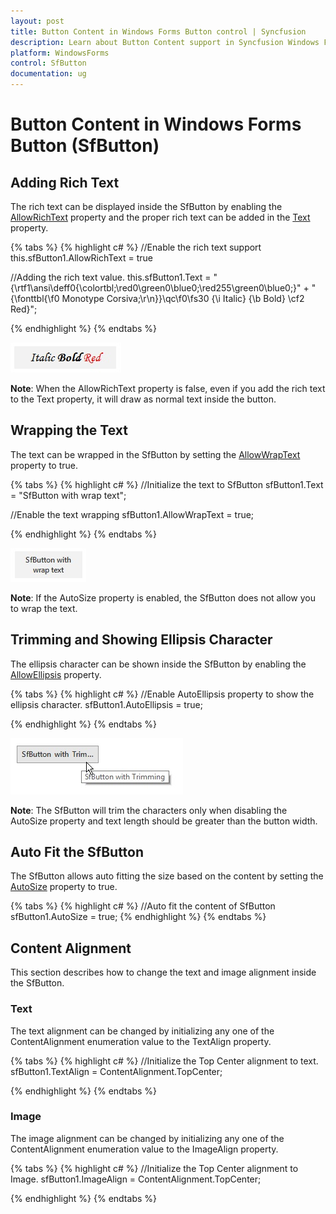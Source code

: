 ```yaml
---
layout: post
title: Button Content in Windows Forms Button control | Syncfusion
description: Learn about Button Content support in Syncfusion Windows Forms Button (SfButton) control and more details.
platform: WindowsForms
control: SfButton
documentation: ug
---
```


# Button Content in Windows Forms Button (SfButton)

## Adding Rich Text

The rich text can be displayed inside the SfButton by enabling the [AllowRichText](https://help.syncfusion.com/cr/windowsforms/Syncfusion.WinForms.Controls.SfButton.html#Syncfusion_WinForms_Controls_SfButton_AllowRichText) property and the proper rich text can be added in the [Text](https://help.syncfusion.com/cr/windowsforms/Syncfusion.WinForms.Controls.SfButton.html#Syncfusion_WinForms_Controls_SfButton_Text) property.

{% tabs %}
{% highlight c# %}
//Enable the rich text support
this.sfButton1.AllowRichText = true

//Adding the rich text value.
this.sfButton1.Text = "{\\rtf1\\ansi\\deff0{\\colortbl;\\red0\\green0\\blue0;\\red255\\green0\\blue0;}" +
"{\\fonttbl{\\f0 Monotype Corsiva;\r\n}}\\qc\\f0\\fs30 {\\i Italic} {\\b Bold} \\cf2 Red}";

{% endhighlight %}
{% endtabs %}

![SfButton_img6](SfButton_images/windowsforms-button-adding-rich-text.jpeg)

**Note**: When the AllowRichText property is false, even if you add the rich text to the Text property, it will draw as normal text inside the button.

## Wrapping the Text

The text can be wrapped in the SfButton by setting the [AllowWrapText](https://help.syncfusion.com/cr/windowsforms/Syncfusion.WinForms.Controls.SfButton.html#Syncfusion_WinForms_Controls_SfButton_AllowWrapText) property to true.

{% tabs %}
{% highlight c# %}
//Initialize the text to SfButton
sfButton1.Text = "SfButton with wrap text";

//Enable the text wrapping
sfButton1.AllowWrapText = true;

{% endhighlight %}
{% endtabs %}

![SfButton_img7](SfButton_images/windowsforms-button-wrapping-the-text.jpeg)

**Note**: If the AutoSize property is enabled, the SfButton does not allow you to wrap the text.

## Trimming and Showing Ellipsis Character

The ellipsis character can be shown inside the SfButton by enabling the [AllowEllipsis](https://help.syncfusion.com/cr/windowsforms/Syncfusion.WinForms.Controls.SfButton.html#Syncfusion_WinForms_Controls_SfButton_AutoEllipsis) property.

{% tabs %}
{% highlight c# %}
//Enable AutoEllipsis property to show the ellipsis character.
sfButton1.AutoEllipsis = true;

{% endhighlight %}
{% endtabs %}

![SfButton_img8](SfButton_images/windowsforms-button-trimming-and-showing-ellipsis-character.jpeg)

**Note**: The SfButton will trim the characters only when disabling the AutoSize property and text length should be greater than the button width.

## Auto Fit the SfButton

The SfButton allows auto fitting the size based on the content by setting the [AutoSize](https://help.syncfusion.com/cr/windowsforms/Syncfusion.WinForms.Controls.SfButton.html#Syncfusion_WinForms_Controls_SfButton_AutoSize) property to true.

{% tabs %}
{% highlight c# %}
//Auto fit the content of SfButton
sfButton1.AutoSize = true;
{% endhighlight %}
{% endtabs %}

## Content Alignment

This section describes how to change the text and image alignment inside the SfButton.

### Text

The text alignment can be changed by initializing any one of the ContentAlignment enumeration value to the TextAlign property.

{% tabs %}
{% highlight c# %}
//Initialize the Top Center alignment to text.
sfButton1.TextAlign = ContentAlignment.TopCenter;

{% endhighlight %}
{% endtabs %}

### Image

The image alignment can be changed by initializing any one of the ContentAlignment enumeration value to the ImageAlign property.

{% tabs %}
{% highlight c# %}
//Initialize the Top Center alignment to Image.
sfButton1.ImageAlign = ContentAlignment.TopCenter;

{% endhighlight %}
{% endtabs %}
